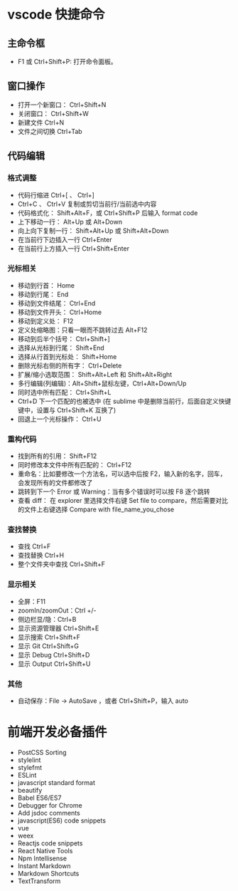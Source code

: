 # vscode 快捷命令
## 主命令框
* F1 或 Ctrl+Shift+P: 打开命令面板。
## 窗口操作
* 打开一个新窗口： Ctrl+Shift+N
* 关闭窗口： Ctrl+Shift+W
* 新建文件 Ctrl+N
* 文件之间切换 Ctrl+Tab
## 代码编辑
### 格式调整
* 代码行缩进 Ctrl+[ 、 Ctrl+]
* Ctrl+C 、 Ctrl+V 复制或剪切当前行/当前选中内容
* 代码格式化： Shift+Alt+F，或 Ctrl+Shift+P 后输入 format code
* 上下移动一行： Alt+Up 或 Alt+Down
* 向上向下复制一行： Shift+Alt+Up 或 Shift+Alt+Down
* 在当前行下边插入一行 Ctrl+Enter
* 在当前行上方插入一行 Ctrl+Shift+Enter
### 光标相关
* 移动到行首： Home
* 移动到行尾： End
* 移动到文件结尾： Ctrl+End
* 移动到文件开头： Ctrl+Home
* 移动到定义处： F12
* 定义处缩略图：只看一眼而不跳转过去 Alt+F12
* 移动到后半个括号： Ctrl+Shift+]
* 选择从光标到行尾： Shift+End
* 选择从行首到光标处： Shift+Home
* 删除光标右侧的所有字： Ctrl+Delete
* 扩展/缩小选取范围： Shift+Alt+Left 和 Shift+Alt+Right
* 多行编辑(列编辑)：Alt+Shift+鼠标左键，Ctrl+Alt+Down/Up
* 同时选中所有匹配： Ctrl+Shift+L
* Ctrl+D 下一个匹配的也被选中 (在 sublime 中是删除当前行，后面自定义快键键中，设置与 Ctrl+Shift+K 互换了)
* 回退上一个光标操作： Ctrl+U
### 重构代码
* 找到所有的引用： Shift+F12
* 同时修改本文件中所有匹配的： Ctrl+F12
* 重命名：比如要修改一个方法名，可以选中后按 F2，输入新的名字，回车，会发现所有的文件都修改了
* 跳转到下一个 Error 或 Warning：当有多个错误时可以按 F8 逐个跳转
* 查看 diff： 在 explorer 里选择文件右键 Set file to compare，然后需要对比的文件上右键选择 Compare with file_name_you_chose
### 查找替换
* 查找 Ctrl+F
* 查找替换 Ctrl+H
* 整个文件夹中查找 Ctrl+Shift+F
### 显示相关
* 全屏：F11
* zoomIn/zoomOut：Ctrl +/-
* 侧边栏显/隐：Ctrl+B
* 显示资源管理器 Ctrl+Shift+E
* 显示搜索 Ctrl+Shift+F
* 显示 Git Ctrl+Shift+G
* 显示 Debug Ctrl+Shift+D
* 显示 Output Ctrl+Shift+U
### 其他
* 自动保存：File -> AutoSave ，或者 Ctrl+Shift+P，输入 auto
# 前端开发必备插件
* PostCSS Sorting
* stylelint
* stylefmt
* ESLint
* javascript standard format
* beautify
* Babel ES6/ES7
* Debugger for Chrome
* Add jsdoc comments
* javascript(ES6) code snippets
* vue
* weex
* Reactjs code snippets
* React Native Tools
* Npm Intellisense
* Instant Markdown
* Markdown Shortcuts
* TextTransform
